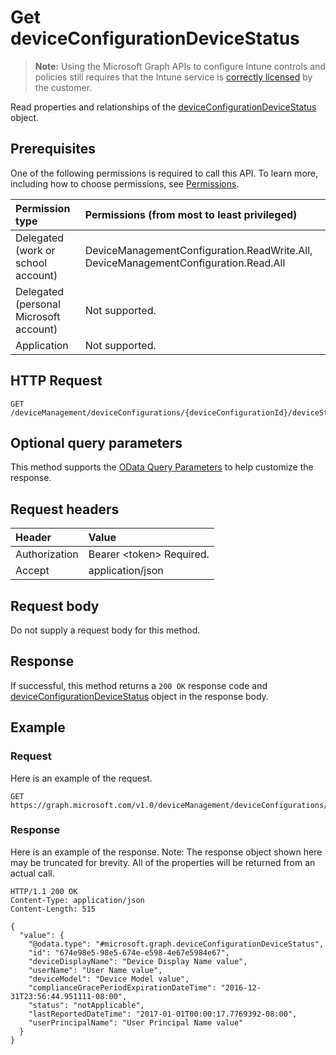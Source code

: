 ﻿# Get deviceConfigurationDeviceStatus

> **Note:** Using the Microsoft Graph APIs to configure Intune controls and policies still requires that the Intune service is [correctly licensed](https://go.microsoft.com/fwlink/?linkid=839381) by the customer.

Read properties and relationships of the [deviceConfigurationDeviceStatus](../resources/intune_deviceconfig_deviceconfigurationdevicestatus.md) object.
## Prerequisites
One of the following permissions is required to call this API. To learn more, including how to choose permissions, see [Permissions](../../../concepts/permissions_reference.md).

|Permission type|Permissions (from most to least privileged)|
|:---|:---|
|Delegated (work or school account)|DeviceManagementConfiguration.ReadWrite.All, DeviceManagementConfiguration.Read.All|
|Delegated (personal Microsoft account)|Not supported.|
|Application|Not supported.|

## HTTP Request
<!-- {
  "blockType": "ignored"
}
-->
``` http
GET /deviceManagement/deviceConfigurations/{deviceConfigurationId}/deviceStatuses/{deviceConfigurationDeviceStatusId}
```

## Optional query parameters
This method supports the [OData Query Parameters](https://developer.microsoft.com/graph/docs/concepts/query_parameters) to help customize the response.
## Request headers
|Header|Value|
|:---|:---|
|Authorization|Bearer &lt;token&gt; Required.|
|Accept|application/json|

## Request body
Do not supply a request body for this method.

## Response
If successful, this method returns a `200 OK` response code and [deviceConfigurationDeviceStatus](../resources/intune_deviceconfig_deviceconfigurationdevicestatus.md) object in the response body.

## Example
### Request
Here is an example of the request.
``` http
GET https://graph.microsoft.com/v1.0/deviceManagement/deviceConfigurations/{deviceConfigurationId}/deviceStatuses/{deviceConfigurationDeviceStatusId}
```

### Response
Here is an example of the response. Note: The response object shown here may be truncated for brevity. All of the properties will be returned from an actual call.
``` http
HTTP/1.1 200 OK
Content-Type: application/json
Content-Length: 515

{
  "value": {
    "@odata.type": "#microsoft.graph.deviceConfigurationDeviceStatus",
    "id": "674e98e5-98e5-674e-e598-4e67e5984e67",
    "deviceDisplayName": "Device Display Name value",
    "userName": "User Name value",
    "deviceModel": "Device Model value",
    "complianceGracePeriodExpirationDateTime": "2016-12-31T23:56:44.951111-08:00",
    "status": "notApplicable",
    "lastReportedDateTime": "2017-01-01T00:00:17.7769392-08:00",
    "userPrincipalName": "User Principal Name value"
  }
}
```




